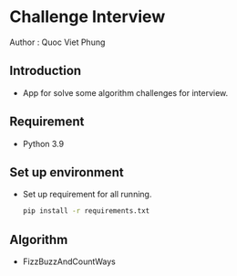 Challenge Interview 
===================

Author : Quoc Viet Phung 

## Introduction
- App for solve some algorithm challenges for interview.

## Requirement
- Python 3.9

## Set up environment  
- Set up requirement for all running.

    ```sh
    pip install -r requirements.txt
    ```

## Algorithm

- FizzBuzzAndCountWays
